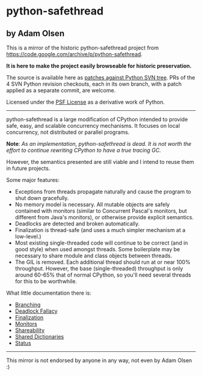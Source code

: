 # python-safethread
## by Adam  Olsen
This is a mirror of the historic python-safethread project from https://code.google.com/archive/p/python-safethread.

**It is here to make the project easily browseable for historic preservation.**

The source is available here as [patches against Python SVN tree](patches/README.md). PRs of the 4 SVN Python revision checkouts, each in its own branch, with a patch applied as a separate commit, are welcome.

Licensed under the [PSF License](https://docs.python.org/3/license.html#psf-license) as a derivative work of Python.

---

python-safethread is a large modification of CPython intended to provide safe, easy, and scalable concurrency mechanisms. It focuses on local concurrency, not distributed or parallel programs.

**Note**: *As an implementation, python-safethread is dead. It is not worth the effort to continue rewriting CPython to have a true tracing GC.*

However, the semantics presented are still viable and I intend to reuse them in future projects.

Some major features:

  * Exceptions from threads propagate naturally and cause the program to shut down gracefully.
  * No memory model is necessary. All mutable objects are safely contained with monitors (similar to Concurrent Pascal's monitors, but different from Java's monitors), or otherwise provide explicit semantics.
  * Deadlocks are detected and broken automatically.
  * Finalization is thread-safe (and uses a much simpler mechanism at a low-level.)
  * Most existing single-threaded code will continue to be correct (and in good style) when used amongst threads. Some boilerplate may be necessary to share module and class objects between threads.
  * The GIL is removed. Each additional thread should run at or near 100% throughput. However, the base (single-threaded) throughput is only around 60-65% that of normal CPython, so you'll need several threads for this to be worthwhile.

What little documentation there is:

- [Branching](wiki/Branching.wiki.md)
- [Deadlock Fallacy](wiki/DeadlockFallacy.wiki.md)
- [Finalization](wiki/Finalization.wiki.md)
- [Monitors](wiki/Monitors.wiki.md)
- [Shareability](wiki/Shareability.wiki.md)
- [Shared Dictionaries](wiki/SharedDict.wiki.md)
- [Status](wiki/Status.wiki.md)

---

This mirror is not endorsed by anyone in any way, not even by Adam Olsen :)
